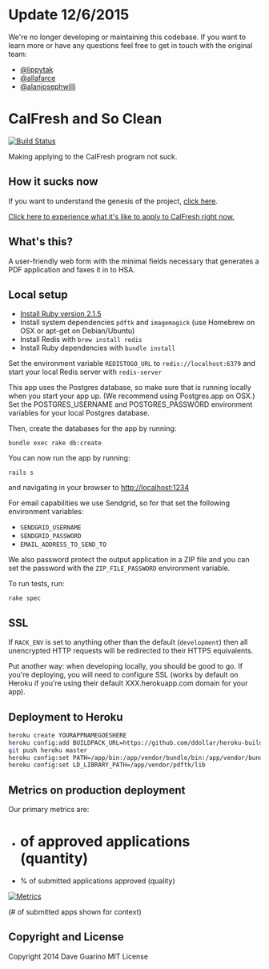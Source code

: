 # Update 12/6/2015
We're no longer developing or maintaining this codebase. If you want to learn more or have any questions feel free to get in touch with the original team:
- [@lippytak](http://twitter.com/lippytak/)
- [@allafarce](http://twitter.com/allafarce/)
- [@alanjosephwilli](http://twitter.com/alanjosephwilli/)

# CalFresh and So Clean

[![Build Status](https://travis-ci.org/codeforamerica/clean.svg?branch=make-all-tests-pass)](https://travis-ci.org/codeforamerica/clean)

Making applying to the CalFresh program not suck.

## How it sucks now

If you want to understand the genesis of the project, [click here](https://github.com/codeforamerica/health-project-ideas/issues/6).

[Click here to experience what it's like to apply to CalFresh right now.](http://codeforamerica.github.io/citizen-onboard/calfresh/)

## What's this?

A user-friendly web form with the minimal fields necessary that generates a PDF application and faxes it in to HSA.

## Local setup

- [Install Ruby version 2.1.5](https://github.com/codeforamerica/howto/blob/master/Ruby.md)
- Install system dependencies `pdftk` and `imagemagick` (use Homebrew on OSX or apt-get on Debian/Ubuntu)
- Install Redis with `brew install redis`
- Install Ruby dependencies with `bundle install`

Set the environment variable `REDISTOGO_URL` to `redis://localhost:6379` and start your local Redis server with `redis-server`

This app uses the Postgres database, so make sure that is running locally when you start your app up. (We recommend using Postgres.app on OSX.) Set the POSTGRES_USERNAME and POSTGRES_PASSWORD environment variables for your local Postgres database.

Then, create the databases for the app by running:

```
bundle exec rake db:create
```

You can now run the app by running:

```
rails s
```

and navigating in your browser to [http://localhost:1234](http://localhost:1234)

For email capabilities we use Sendgrid, so for that set the following environment variables:

- `SENDGRID_USERNAME`
- `SENDGRID_PASSWORD`
- `EMAIL_ADDRESS_TO_SEND_TO`

We also password protect the output application in a ZIP file and you can set the password with the `ZIP_FILE_PASSWORD` environment variable.

To run tests, run:

```
rake spec
```

## SSL

If `RACK_ENV` is set to anything other than the default (`development`) then all unencrypted HTTP requests will be redirected to their HTTPS equivalents.

Put another way: when developing locally, you should be good to go. If you're deploying, you will need to configure SSL (works by default on Heroku if you're using their default XXX.herokuapp.com domain for your app).

## Deployment to Heroku

```bash
heroku create YOURAPPNAMEGOESHERE
heroku config:add BUILDPACK_URL=https://github.com/ddollar/heroku-buildpack-multi.git
git push heroku master
heroku config:set PATH=/app/bin:/app/vendor/bundle/bin:/app/vendor/bundle/ruby/2.1.0/bin:/usr/local/bin:/usr/bin:/bin:/app/vendor/pdftk/bin
heroku config:set LD_LIBRARY_PATH=/app/vendor/pdftk/lib
```

## Metrics on production deployment
Our primary metrics are:
- # of approved applications (quantity)
- % of submitted applications approved (quality)

[![Metrics](https://plot.ly/~lippytak/189.png)](http://keep-it-clean-metrics.herokuapp.com/)

(# of submitted apps shown for context)

## Copyright and License

Copyright 2014 Dave Guarino
MIT License
